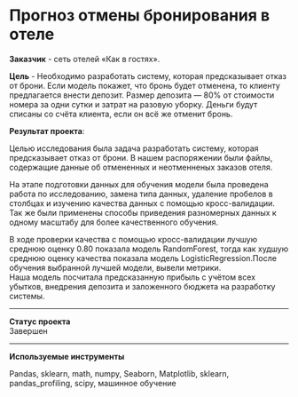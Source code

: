 # Прогноз отмены бронирования в отеле


**Заказчик** - сеть отелей «Как в гостях».

**Цель** - Необходимо  разработать систему, которая предсказывает отказ от брони. Если модель покажет, что бронь будет отменена, то клиенту предлагается внести депозит. Размер депозита — 80% от стоимости номера за одни сутки и затрат на разовую уборку. Деньги будут списаны со счёта клиента, если он всё же отменит бронь.

**Результат проекта**:

Целью исследования была задача разработать систему, которая предсказывает отказ от брони. В нашем распоряжении были файлы, содержащие данные об отмененных и неотменненых заказов отеля.

На этапе подготовки данных для обучения модели была проведена работа по исследованию, замена типа данных, удаление пробелов в столбцах и изучению качества данных с помощью кросс-валидации. Так же были применены способы приведения разномерных данных к одному масштабу для более качественного обучения.

В ходе проверки качества с помощью кросс-валидации лучшую среднюю оценку 0.80 показала модель RandomForest, тогда как худшую среднюю оценку качества показала модель LogisticRegression.После обучения выбранной лучшей модели, вывели метрики.  
Наша модель посчитала предсказанную прибыль  с учётом всех убытков, внедрения депозита и заложенного бюджета на разработку системы.
***
**Статус проекта**  
Завершен
***
**Используемые инструменты**

Pandas, sklearn, math, numpy, Seaborn, Matplotlib, sklearn, pandas_profiling, scipy, машинное обучение

